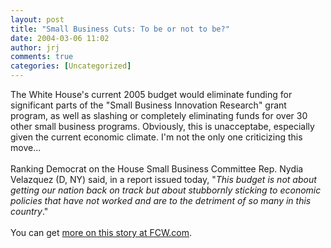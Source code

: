 ```yaml
---
layout: post
title: "Small Business Cuts: To be or not to be?"
date: 2004-03-06 11:02
author: jrj
comments: true
categories: [Uncategorized]
---
```

The White House's current 2005 budget would eliminate funding for significant parts of the "Small Business Innovation Research" grant program, as well as slashing or completely eliminating funds for over 30 other small business programs. Obviously, this is unacceptabe, especially given the current economic climate. I'm not the only one criticizing this move...<br /><br />Ranking Democrat on the House Small Business Committee Rep. Nydia Velazquez (D, NY) said, in a report issued today, "*This budget is not about getting our nation back on track but about stubbornly sticking to economic policies that have not worked and are to the detriment of so many in this country*."<br /><br />You can get <a href="http://www.fcw.com/fcw/articles/2004/0301/web-smallbiz-03-04-04.asp" target="_blank">more on this story at FCW.com</a>.
